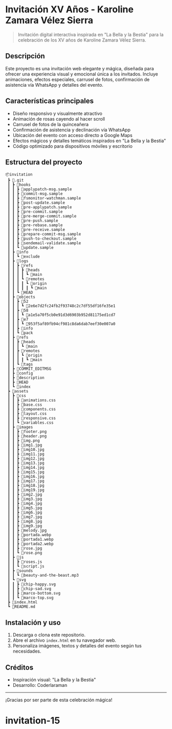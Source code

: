 # Invitación XV Años - Karoline Zamara Vélez Sierra

> Invitación digital interactiva inspirada en "La Bella y la Bestia" para la celebración de los XV años de Karoline Zamara Vélez Sierra.

## Descripción

Este proyecto es una invitación web elegante y mágica, diseñada para ofrecer una experiencia visual y emocional única a los invitados. Incluye animaciones, efectos especiales, carrusel de fotos, confirmación de asistencia vía WhatsApp y detalles del evento.

## Características principales

- Diseño responsivo y visualmente atractivo
- Animación de rosas cayendo al hacer scroll
- Carrusel de fotos de la quinceañera
- Confirmación de asistencia y declinación vía WhatsApp
- Ubicación del evento con acceso directo a Google Maps
- Efectos mágicos y detalles temáticos inspirados en "La Bella y la Bestia"
- Código optimizado para dispositivos móviles y escritorio

## Estructura del proyecto

```
📦invitation
 ┣ 📂.git
 ┃ ┣ 📂hooks
 ┃ ┃ ┣ 📜applypatch-msg.sample
 ┃ ┃ ┣ 📜commit-msg.sample
 ┃ ┃ ┣ 📜fsmonitor-watchman.sample
 ┃ ┃ ┣ 📜post-update.sample
 ┃ ┃ ┣ 📜pre-applypatch.sample
 ┃ ┃ ┣ 📜pre-commit.sample
 ┃ ┃ ┣ 📜pre-merge-commit.sample
 ┃ ┃ ┣ 📜pre-push.sample
 ┃ ┃ ┣ 📜pre-rebase.sample
 ┃ ┃ ┣ 📜pre-receive.sample
 ┃ ┃ ┣ 📜prepare-commit-msg.sample
 ┃ ┃ ┣ 📜push-to-checkout.sample
 ┃ ┃ ┣ 📜sendemail-validate.sample
 ┃ ┃ ┗ 📜update.sample
 ┃ ┣ 📂info
 ┃ ┃ ┗ 📜exclude
 ┃ ┣ 📂logs
 ┃ ┃ ┣ 📂refs
 ┃ ┃ ┃ ┣ 📂heads
 ┃ ┃ ┃ ┃ ┗ 📜main
 ┃ ┃ ┃ ┗ 📂remotes
 ┃ ┃ ┃ ┃ ┗ 📂origin
 ┃ ┃ ┃ ┃ ┃ ┗ 📜main
 ┃ ┃ ┗ 📜HEAD
 ┃ ┣ 📂objects
 ┃ ┃ ┣ 📂52
 ┃ ┃ ┃ ┗ 📜2e6e7d2fc24fb2f93748c2c7df55df16fe35e1
 ┃ ┃ ┣ 📂58
 ┃ ┃ ┃ ┗ 📜a1e5a70f5cb0e91d3d6903b952d81175ed1cd7
 ┃ ┃ ┣ 📂e7
 ┃ ┃ ┃ ┗ 📜953f5af89fb94cf981c8da6dab7eef30e007a0
 ┃ ┃ ┣ 📂info
 ┃ ┃ ┗ 📂pack
 ┃ ┣ 📂refs
 ┃ ┃ ┣ 📂heads
 ┃ ┃ ┃ ┗ 📜main
 ┃ ┃ ┣ 📂remotes
 ┃ ┃ ┃ ┗ 📂origin
 ┃ ┃ ┃ ┃ ┗ 📜main
 ┃ ┃ ┗ 📂tags
 ┃ ┣ 📜COMMIT_EDITMSG
 ┃ ┣ 📜config
 ┃ ┣ 📜description
 ┃ ┣ 📜HEAD
 ┃ ┗ 📜index
 ┣ 📂assets
 ┃ ┣ 📂css
 ┃ ┃ ┣ 📜animations.css
 ┃ ┃ ┣ 📜base.css
 ┃ ┃ ┣ 📜components.css
 ┃ ┃ ┣ 📜layout.css
 ┃ ┃ ┣ 📜responsive.css
 ┃ ┃ ┗ 📜variables.css
 ┃ ┣ 📂images
 ┃ ┃ ┣ 📜footer.png
 ┃ ┃ ┣ 📜header.png
 ┃ ┃ ┣ 📜img.png
 ┃ ┃ ┣ 📜img1.jpg
 ┃ ┃ ┣ 📜img10.jpg
 ┃ ┃ ┣ 📜img11.jpg
 ┃ ┃ ┣ 📜img12.jpg
 ┃ ┃ ┣ 📜img13.jpg
 ┃ ┃ ┣ 📜img14.jpg
 ┃ ┃ ┣ 📜img15.jpg
 ┃ ┃ ┣ 📜img16.jpg
 ┃ ┃ ┣ 📜img17.jpg
 ┃ ┃ ┣ 📜img18.jpg
 ┃ ┃ ┣ 📜img19.jpg
 ┃ ┃ ┣ 📜img2.jpg
 ┃ ┃ ┣ 📜img3.jpg
 ┃ ┃ ┣ 📜img4.jpg
 ┃ ┃ ┣ 📜img5.jpg
 ┃ ┃ ┣ 📜img6.jpg
 ┃ ┃ ┣ 📜img7.jpg
 ┃ ┃ ┣ 📜img8.jpg
 ┃ ┃ ┣ 📜img9.jpg
 ┃ ┃ ┣ 📜melody.jpg
 ┃ ┃ ┣ 📜portada.webp
 ┃ ┃ ┣ 📜portada1.webp
 ┃ ┃ ┣ 📜portada2.webp
 ┃ ┃ ┣ 📜rose.jpg
 ┃ ┃ ┗ 📜rose.png
 ┃ ┣ 📂js
 ┃ ┃ ┣ 📜roses.js
 ┃ ┃ ┗ 📜script.js
 ┃ ┣ 📂sounds
 ┃ ┃ ┗ 📜beauty-and-the-beast.mp3
 ┃ ┗ 📂svg
 ┃ ┃ ┣ 📜chip-happy.svg
 ┃ ┃ ┣ 📜chip-sad.svg
 ┃ ┃ ┣ 📜marco-bottom.svg
 ┃ ┃ ┗ 📜marco-top.svg
 ┣ 📜index.html
 ┗ 📜README.md
```

## Instalación y uso

1. Descarga o clona este repositorio.
2. Abre el archivo `index.html` en tu navegador web.
3. Personaliza imágenes, textos y detalles del evento según tus necesidades.

## Créditos

- Inspiración visual: "La Bella y la Bestia"
- Desarrollo: Coderlaraman

---

¡Gracias por ser parte de esta celebración mágica!

# invitation-15
